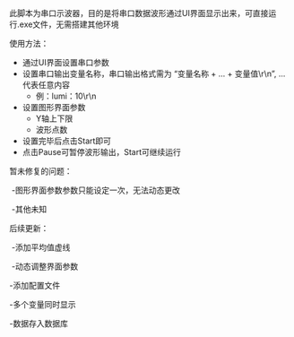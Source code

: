 此脚本为串口示波器，目的是将串口数据波形通过UI界面显示出来，可直接运行.exe文件，无需搭建其他环境



使用方法：

- 通过UI界面设置串口参数
- 设置串口输出变量名称，串口输出格式需为 “变量名称 + ... + 变量值\r\n”, ...代表任意内容
  - 例：lumi：10\r\n
- 设置图形界面参数
  - Y轴上下限
  - 波形点数
- 设置完毕后点击Start即可
- 点击Pause可暂停波形输出，Start可继续运行



暂未修复的问题：

​	-图形界面参数参数只能设定一次，无法动态更改

​	-其他未知



后续更新：

​	-添加平均值虚线

​	-动态调整界面参数

 -添加配置文件

 -多个变量同时显示

 -数据存入数据库
